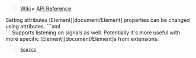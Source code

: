 > [Wiki](Home) ▸ [API Reference](API-Reference)

<dl></dl>
Setting attributes
[Element][document/Element] properties can be changed using attributes.
```xml
<div visible="false"></div>
```
Supports listening on signals as well.
Potentially it's more useful with more specific [Element][document/Element]s from extensions.

> [`Source`](/Neft-io/neft/tree/master/src/document/file/parse/attrSetting.litcoffee#setting-attributes-learn)

